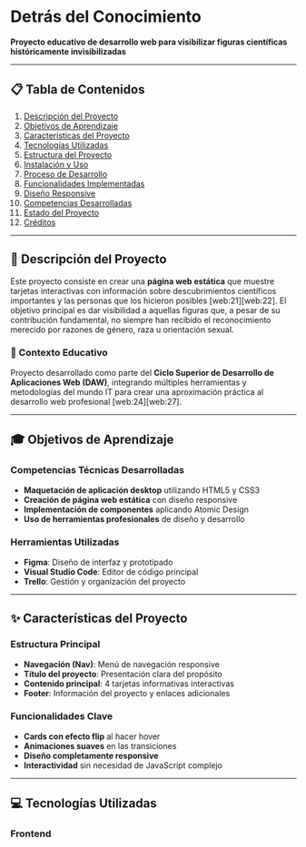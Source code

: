 # Detrás del Conocimiento

**Proyecto educativo de desarrollo web para visibilizar figuras científicas históricamente invisibilizadas**

---

## 📋 Tabla de Contenidos

1. [Descripción del Proyecto](#-descripción-del-proyecto)
2. [Objetivos de Aprendizaje](#-objetivos-de-aprendizaje)
3. [Características del Proyecto](#-características-del-proyecto)
4. [Tecnologías Utilizadas](#-tecnologías-utilizadas)
5. [Estructura del Proyecto](#-estructura-del-proyecto)
6. [Instalación y Uso](#-instalación-y-uso)
7. [Proceso de Desarrollo](#-proceso-de-desarrollo)
8. [Funcionalidades Implementadas](#-funcionalidades-implementadas)
9. [Diseño Responsive](#-diseño-responsive)
10. [Competencias Desarrolladas](#-competencias-desarrolladas)
11. [Estado del Proyecto](#-estado-del-proyecto)
12. [Créditos](#-créditos)

---

## 📖 Descripción del Proyecto

Este proyecto consiste en crear una **página web estática** que muestre tarjetas interactivas con información sobre descubrimientos científicos importantes y las personas que los hicieron posibles [web:21][web:22]. El objetivo principal es dar visibilidad a aquellas figuras que, a pesar de su contribución fundamental, no siempre han recibido el reconocimiento merecido por razones de género, raza u orientación sexual.

### 🎯 Contexto Educativo
Proyecto desarrollado como parte del **Ciclo Superior de Desarrollo de Aplicaciones Web (DAW)**, integrando múltiples herramientas y metodologías del mundo IT para crear una aproximación práctica al desarrollo web profesional [web:24][web:27].

---

## 🎓 Objetivos de Aprendizaje

### Competencias Técnicas Desarrolladas
- **Maquetación de aplicación desktop** utilizando HTML5 y CSS3
- **Creación de página web estática** con diseño responsive
- **Implementación de componentes** aplicando Atomic Design
- **Uso de herramientas profesionales** de diseño y desarrollo

### Herramientas Utilizadas
- **Figma**: Diseño de interfaz y prototipado
- **Visual Studio Code**: Editor de código principal
- **Trello**: Gestión y organización del proyecto

---

## ✨ Características del Proyecto

### Estructura Principal
- **Navegación (Nav)**: Menú de navegación responsive
- **Título del proyecto**: Presentación clara del propósito
- **Contenido principal**: 4 tarjetas informativas interactivas
- **Footer**: Información del proyecto y enlaces adicionales

### Funcionalidades Clave
- **Cards con efecto flip** al hacer hover
- **Animaciones suaves** en las transiciones
- **Diseño completamente responsive**
- **Interactividad** sin necesidad de JavaScript complejo

---

## 💻 Tecnologías Utilizadas

### Frontend
